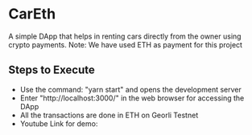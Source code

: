 # CarEth

A simple DApp that helps in renting cars directly from the owner using crypto payments.
Note: We have used ETH as payment for this project

## Steps to Execute
- Use the command: "yarn start" and opens the development server
- Enter "http://localhost:3000/" in the web browser for accessing the DApp
- All the transactions are done in ETH on Georli Testnet
- Youtube Link for demo: 
